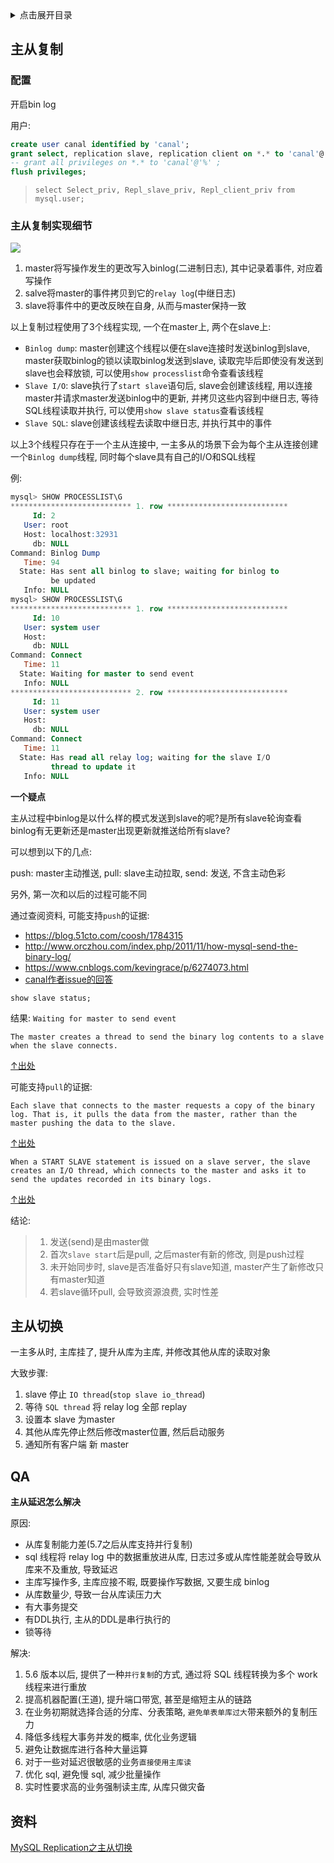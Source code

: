 <details>
<summary>点击展开目录</summary>
<!-- TOC -->

- [主从复制](#主从复制)
    - [配置](#配置)
    - [主从复制实现细节](#主从复制实现细节)
- [主从切换](#主从切换)
- [QA](#qa)
- [资料](#资料)

<!-- /TOC -->
</details>

## 主从复制

### 配置

开启bin log

用户:
```sql
create user canal identified by 'canal';
grant select, replication slave, replication client on *.* to 'canal'@'%';
-- grant all privileges on *.* to 'canal'@'%' ;
flush privileges;
```
> `select Select_priv, Repl_slave_priv, Repl_client_priv from mysql.user;`

### 主从复制实现细节

![](https://gitee.com/LuVx/img/raw/master/mysql/mysql-replication.png)

1. master将写操作发生的更改写入binlog(二进制日志), 其中记录着事件, 对应着写操作
2. salve将master的事件拷贝到它的`relay log`(中继日志)
3. slave将事件中的更改反映在自身, 从而与master保持一致

以上复制过程使用了3个线程实现, 一个在master上, 两个在slave上:
* `Binlog dump`: master创建这个线程以便在slave连接时发送binlog到slave, master获取binlog的锁以读取binlog发送到slave, 读取完毕后即使没有发送到slave也会释放锁, 可以使用`show processlist`命令查看该线程
* `Slave I/O`: slave执行了`start slave`语句后, slave会创建该线程, 用以连接master并请求master发送binlog中的更新, 并拷贝这些内容到中继日志, 等待SQL线程读取并执行, 可以使用`show slave status`查看该线程
* `Slave SQL`: slave创建该线程去读取中继日志, 并执行其中的事件

以上3个线程只存在于一个主从连接中, 一主多从的场景下会为每个主从连接创建一个`Binlog dump`线程, 同时每个slave具有自己的I/O和SQL线程

例:
```sql
mysql> SHOW PROCESSLIST\G
*************************** 1. row ***************************
     Id: 2
   User: root
   Host: localhost:32931
     db: NULL
Command: Binlog Dump
   Time: 94
  State: Has sent all binlog to slave; waiting for binlog to
         be updated
   Info: NULL
mysql> SHOW PROCESSLIST\G
*************************** 1. row ***************************
     Id: 10
   User: system user
   Host:
     db: NULL
Command: Connect
   Time: 11
  State: Waiting for master to send event
   Info: NULL
*************************** 2. row ***************************
     Id: 11
   User: system user
   Host:
     db: NULL
Command: Connect
   Time: 11
  State: Has read all relay log; waiting for the slave I/O
         thread to update it
   Info: NULL
```

**一个疑点**

主从过程中binlog是以什么样的模式发送到slave的呢?是所有slave轮询查看binlog有无更新还是master出现更新就推送给所有slave?

可以想到以下的几点:

push: master主动推送, pull: slave主动拉取, send: 发送, 不含主动色彩

另外, 第一次和以后的过程可能不同

通过查阅资料, 可能支持`push`的证据:

* https://blog.51cto.com/coosh/1784315
* http://www.orczhou.com/index.php/2011/11/how-mysql-send-the-binary-log/
* https://www.cnblogs.com/kevingrace/p/6274073.html
* [canal作者issue的回答](https://github.com/alibaba/canal/issues/1853)

`show slave status;`

结果: `Waiting for master to send event`

`The master creates a thread to send the binary log contents to a slave when the slave connects.`

[↑出处](https://dev.mysql.com/doc/refman/5.6/en/replication-implementation-details.html)

可能支持`pull`的证据:

`Each slave that connects to the master requests a copy of the binary log. That is, it pulls the data from the master, rather than the master pushing the data to the slave.`

[↑出处](https://dev.mysql.com/doc/refman/5.6/en/replication-implementation.html)

`When a START SLAVE statement is issued on a slave server, the slave creates an I/O thread, which connects to the master and asks it to send the updates recorded in its binary logs.`

[↑出处](https://dev.mysql.com/doc/refman/5.6/en/replication-implementation-details.html)

结论:
> 1. 发送(send)是由master做
> 2. 首次`slave start`后是pull, 之后master有新的修改, 则是push过程
> 3. 未开始同步时, slave是否准备好只有slave知道, master产生了新修改只有master知道
> 4. 若slave循环pull, 会导致资源浪费, 实时性差

## 主从切换

一主多从时, 主库挂了, 提升从库为主库, 并修改其他从库的读取对象

大致步骤:

1. slave 停止 `IO thread`(`stop slave io_thread`)
2. 等待 `SQL thread` 将 relay log 全部 replay
3. 设置本 slave 为master
4. 其他从库先停止然后修改master位置, 然后启动服务
5. 通知所有客户端 新 master

## QA

**主从延迟怎么解决**

原因:

* 从库复制能力差(5.7之后从库支持并行复制)
* sql 线程将 relay log 中的数据重放进从库, 日志过多或从库性能差就会导致从库来不及重放, 导致延迟
* 主库写操作多, 主库应接不暇, 既要操作写数据, 又要生成 binlog
* 从库数量少, 导致一台从库读压力大
* 有大事务提交
* 有DDL执行, 主从的DDL是串行执行的
* 锁等待

解决:

1. 5.6 版本以后, 提供了一种`并行复制`的方式, 通过将 SQL 线程转换为多个 work 线程来进行重放
2. 提高机器配置(王道), 提升端口带宽, 甚至是缩短主从的链路
3. 在业务初期就选择合适的分库、分表策略, `避免单表单库过大`带来额外的复制压力
4. 降低多线程大事务并发的概率, 优化业务逻辑
5. 避免让数据库进行各种大量运算
6. 对于一些对延迟很敏感的业务`直接使用主库读`
6. 优化 sql, 避免慢 sql, 减少批量操作
6. 实时性要求高的业务强制读主库, 从库只做灾备

## 资料

[MySQL Replication之主从切换](https://www.cnblogs.com/gomysql/p/3663146.html)
